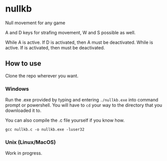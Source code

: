 # nullkb
Null movement for any game

A and D keys for strafing movement, W and S possible as well.

While A is active. If D is activated, then A must be deactivated.
While <Key> is active. If <Pair> is activated, then <Key> must be deactivated.

## How to use
Clone the repo wherever you want.

### Windows
Run the .exe provided by typing and entering `./nullkb.exe` into command prompt or powershell. You will have to `cd` your way to the directory that you downloaded it to.

You can also compile the .c file yourself if you know how.

```
gcc nullkb.c -o nullkb.exe -luser32
```

### Unix (Linux/MacOS)

Work in progress.

